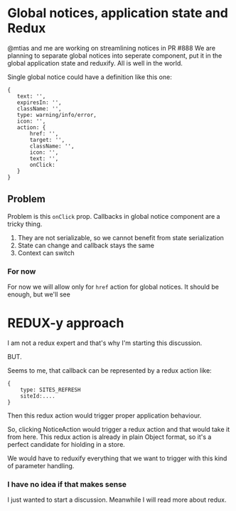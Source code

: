 # Global notices, application state and Redux

@mtias and me are working on streamlining notices in PR #888
We are planning to separate global notices into seperate component, put it in the global application state and reduxify.
All is well in the world.

Single global notice could have a definition like this one:
```
{
   text: '',
   expiresIn: '',
   className: '',
   type: warning/info/error,
   icon: '',
   action: {
       href: '',
       target: '',
       className: '',
       icon: '',
       text: '',
       onClick: 
   }
}
```

## Problem
Problem is this `onClick` prop. Callbacks in global notice component are a tricky thing.

1. They are not serializable, so we cannot benefit from state serialization
2. State can change and callback stays the same
3. Context can switch

### For now
For now we will allow only for `href` action for global notices. It should be enough, but we'll see

# REDUX-y approach

I am not a redux expert and that's why I'm starting this discussion.

BUT.

Seems to me, that callback can be represented by a redux action like:
```
{
    type: SITES_REFRESH
    siteId:....
}
```

Then this redux action would trigger proper application behaviour.

So, clicking NoticeAction would trigger a redux action and that would take it from here.
This redux action is already in plain Object format, so it's a perfect candidate for hiolding in a store.

We would have to reduxify everything that we want to trigger with this kind of parameter handling.


### I have no idea if that makes sense
I just wanted to start a discussion.
Meanwhile I will read more about redux.
